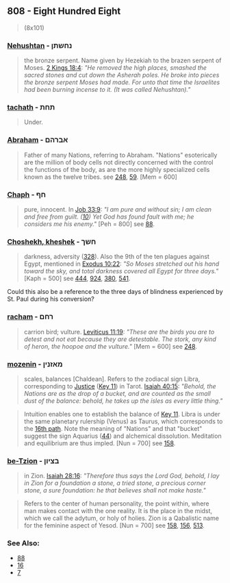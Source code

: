 ## 808 - Eight Hundred Eight
> (8x101)

### [Nehushtan](/keys/NChShThN) - נחשתן
> the bronze serpent. Name given by Hezekiah to the brazen serpent of Moses. [2 Kings 18:4](http://biblehub.com/2_kings/18-4.htm): *"He removed the high places, smashed the sacred stones and cut down the Asherah poles. He broke into pieces the bronze serpent Moses had made. For unto that time the Israelites had been burning incense to it. (It was called Nehushtan)."*

### [tachath](/keys/ThChTh) - תחת
> Under.

### [Abraham](/keys/ABRHMf) - אברהם
> Father of many Nations, referring to Abraham. "Nations" esoterically are the million of body cells not directly concerned with the control the functions of the body, as are the more highly specialized cells known as the twelve tribes. see [248](248), [59](59). [Mem = 600]

### [Chaph](/keys/ChPf) - חף
> pure, innocent. In [Job 33:9](http://biblehub.com/job/33-9.htm): *"I am pure and without sin; I am clean and free from guilt. ([10](http://biblehub.com/job/33-10.htm)) Yet God has found fault with me; he considers me his enemy."* [Peh = 800] see [88](88).

### [Choshekh, kheshek](/keys/ChShKf) - חשך
> darkness, adversity ([328](328)). Also the 9th of the ten plagues against Egypt, mentioned in [Exodus 10:22](http://biblehub.com/exodus/10-22.htm): *"So Moses stretched out his hand toward the sky, and total darkness covered all Egypt for three days."* [Kaph = 500] see [444](444), [924](924), [380](380), [541](541).

Could this also be a reference to the three days of blindness experienced by St. Paul during his conversion?

### [racham](/keys/RChMf) - רחם
> carrion bird; vulture. [Leviticus 11:19](http://biblehub.com/leviticus/11-19.htm): *"These are the birds you are to detest and not eat because they are detestable. The stork, any kind of heron, the hoopoe and the vulture."* [Mem = 600] see [248](248).

### [mozenin](/keys/MAZNINf) - מאזנין
> scales, balances [Chaldean]. Refers to the zodiacal sign Libra, corresponding to [Justice](/keys/L) ([Key 11](11)) in Tarot. [Isaiah 40:15](http://biblehub.com/isaiah/40-15.htm): *"Behold, the Nations are as the drop of a bucket, and are counted as the small dust of the balance: behold, he takes up the isles as every little thing."*

> Intuition enables one to establish the balance of [Key 11](11). Libra is under the same planetary rulership (Venus) as Taurus, which corresponds to the [16th path](16). Note the meaning of "Nations" and that "bucket" suggest the sign Aquarius ([44](44)) and alchemical dissolution. Meditation and equilibrium are thus impled. [Nun = 700] see [158](158).

### [be-Tzion](/keys/BTzIVNf) - בציון
> in Zion. [Isaiah 28:16](http://biblehub.com/isaiah/28-16.htm): *"Therefore thus says the Lord God, behold, I lay in Zion for a foundation a stone, a tried stone, a precious corner stone, a sure foundation: he that believes shall not make haste."*

> Refers to the center of human personality, the point within, where man makes contact with the one reality. It is the place in the midst, which we call the adytum, or holy of holies. Zion is a Qabalistic name for the feminine aspect of Yesod. [Nun = 700] see [158](158), [156](156), [513](513).

### See Also:

- [88](88)
- [16](16)
- [7](7)
